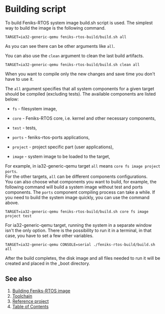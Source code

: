 # Building script

To build Feniks-RTOS system image build.sh script is used. The simplest way to build the image is the
following command.

```console
TARGET=ia32-generic-qemu feniks-rtos-build/build.sh all
```

As you can see there can be other arguments like `all`.

You can also use the `clean` argument to clean the last build artifacts.

```console
TARGET=ia32-generic-qemu feniks-rtos-build/build.sh clean all
```

When you want to compile only the new changes and save time you don't have to use it.

The `all` argument specifies that all system components for a given target should be compiled (excluding tests).
The available components are listed below:

- `fs` - filesystem image,

- `core` - Feniks-RTOS core, i.e. kernel and other necessary components,

- `test` - tests,

- `ports` - feniks-rtos-ports applications,

- `project` - project specific part (user applications),

- `image` - system image to be loaded to the target,

For example, in ia32-generic-qemu target `all` means `core fs image project ports`.</br>
For the other targets, `all` can be different components configurations. </br>
You can also choose what components you want to build, for example, the following command will build a system image
without test and ports components.
The `ports` component compiling process can take a while. If you need to build the system image quickly, you can use the
command above.

```console
TARGET=ia32-generic-qemu feniks-rtos-build/build.sh core fs image project test
```

For ia32-generic-qemu target, running the system in a separate window isn't the only option. There is the possibility to
run it in a terminal, in that case, you have to set a few other variables.

```console
TARGET=ia32-generic-qemu CONSOLE=serial ./feniks-rtos-build/build.sh all
```

After the build completes, the disk image and all files needed to run it will be created and placed in the _boot
directory.

## See also

1. [Building Feniks-RTOS image](index.md)
2. [Toolchain](toolchain.md)
3. [Reference project](project.md)
4. [Table of Contents](../index.md)
